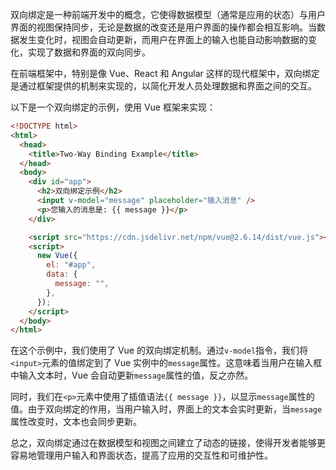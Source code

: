 双向绑定是一种前端开发中的概念，它使得数据模型（通常是应用的状态）与用户界面的视图保持同步，无论是数据的改变还是用户界面的操作都会相互影响。当数据发生变化时，视图会自动更新，而用户在界面上的输入也能自动影响数据的变化，实现了数据和界面的双向同步。

在前端框架中，特别是像 Vue、React 和 Angular 这样的现代框架中，双向绑定是通过框架提供的机制来实现的，以简化开发人员处理数据和界面之间的交互。

以下是一个双向绑定的示例，使用 Vue 框架来实现：

```html
<!DOCTYPE html>
<html>
  <head>
    <title>Two-Way Binding Example</title>
  </head>
  <body>
    <div id="app">
      <h2>双向绑定示例</h2>
      <input v-model="message" placeholder="输入消息" />
      <p>您输入的消息是: {{ message }}</p>
    </div>

    <script src="https://cdn.jsdelivr.net/npm/vue@2.6.14/dist/vue.js"></script>
    <script>
      new Vue({
        el: "#app",
        data: {
          message: "",
        },
      });
    </script>
  </body>
</html>
```

在这个示例中，我们使用了 Vue 的双向绑定机制。通过`v-model`指令，我们将`<input>`元素的值绑定到了 Vue 实例中的`message`属性。这意味着当用户在输入框中输入文本时，Vue 会自动更新`message`属性的值，反之亦然。

同时，我们在`<p>`元素中使用了插值语法`{{ message }}`，以显示`message`属性的值。由于双向绑定的作用，当用户输入时，界面上的文本会实时更新，当`message`属性改变时，文本也会同步更新。

总之，双向绑定通过在数据模型和视图之间建立了动态的链接，使得开发者能够更容易地管理用户输入和界面状态，提高了应用的交互性和可维护性。
